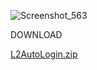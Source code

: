 

![Screenshot_563](https://github.com/user-attachments/assets/3b86d54f-47a2-445f-aa15-25fb0dd4af4d)



DOWNLOAD

[L2AutoLogin.zip](https://github.com/user-attachments/files/16618690/L2AutoLogin.zip)


